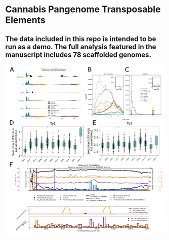 # Cannabis Pangenome Transposable Elements

## The data included in this repo is intended to be run as a demo. The full analysis featured in the manuscript includes 78 scaffolded genomes.

<p align="center">
  <img src="utilityFiles/draftCompiledTEs_v10.png" title="SODLb TE landscape">
</p>